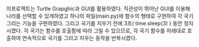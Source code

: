 이프로젝트는 Turtle Grapghic과 GUI를 활용하였다. 직관성이 뛰어난 GUI를 이용해 나라를 선택할 수 있게하였고 하나의 파일(main.py)에 함수의 형태로 구현하여 각 국기 그리는 기능을 구현하였다. 그리고 국기를 지우기 전에 3초( time.sleep(3) ) 동안 정지시켰다. 각 국기는 함수를 호출함에 따라 그릴 수 있으므로, 각 국기 함수를 차례대로 호출하여 연속적으로 국기를 그리고 지우는 동작을 반복시켰다.
